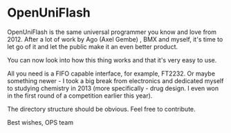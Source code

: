 # OpenUniFlash

OpenUniFlash is the same universal programmer you know and love from 2012. After a lot of work by Ago (Axel Gembe) , BMX and myself, it's time to let go of it and let the public make it an even better product.

You can now look into how this thing works and that it's very easy to use.

All you need is a FIFO capable interface, for example, FT2232. Or maybe something newer - I took a big break from electronics and dedicated myself to studying chemistry in 2013 (more specifically - drug design. I even won in the first round of a competition earlier this year).

The directory structure should be obvious. Feel free to contribute.

Best wishes,
OPS team
